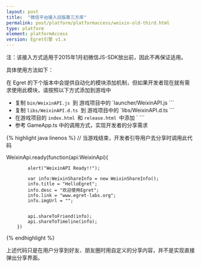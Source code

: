 ```yaml
---
layout: post
title:  "微信平台接入旧版第三方库"
permalink: post/platform/platformaccess/weixin-old-third.html
type: platform
element: platformAccess
version: Egret引擎 v1.x
---
```


注：该接入方式适用于2015年1月初微信JS-SDK放出前，因此不再保证适用。 

具体使用方法如下：

在 Egret 的下个版本中会提供自动化的模块添加机制，但如果开发者现在就有需求使用此模块，请按照以下方式添加到游戏中



* 复制 `bin/WeixinAPI.js `到 游戏项目中的 `launcher/WeixinAPI.js ```
* 复制 `libs/WeixinAPI.d.ts `到 游戏项目中的 `libs/WeixinAPI.d.ts ```
* 在游戏项目的 `index.html `和 `release.html `中添加 `<script src="launcher/WeixinAPI.js" async="false"></script> ```
* 参考 GameApp.ts 中的调用方式，实现开发者的分享需求


{% highlight java linenos %}
   //  当游戏结束，开发者引导用户去分享时调用此代码

  WeixinApi.ready(function(api:WeixinApi){

            alert("WeixinAPI Ready!!");

            var info:WeixinShareInfo = new WeixinShareInfo();
            info.title = "HelloEgret";
            info.desc = "欢迎使用Egret";
            info.link = "www.egret-labs.org"; 
            info.imgUrl = "";


            api.shareToFriend(info);
            api.shareToTimeline(info);
        })

{% endhighlight %}


上述代码只是在用户分享到好友、朋友圈时用自定义的分享内容，并不是实现直接弹出分享界面。

